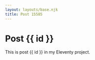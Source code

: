 ```yaml
---
layout: layouts/base.njk
title: Post 15585
---
```


# Post {{ id }}

This is post {{ id }} in my Eleventy project.
